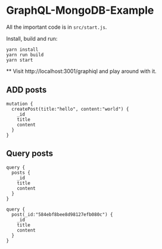 # GraphQL-MongoDB-Example

All the important code is in `src/start.js`.

Install, build and run:

```
yarn install
yarn run build
yarn start
```


** Visit http://localhost:3001/graphiql and play around with it.

## ADD posts  
```
mutation {
  createPost(title:"hello", content:"world") {
    _id
    title
    content
  }
}

```

## Query posts

```
query {
  posts {
    _id
    title
    content
  }
}
```

```
query {
  post(_id:"584ebf8bee8d98127efb080c") {
    _id
    title
    content
  }
}

```